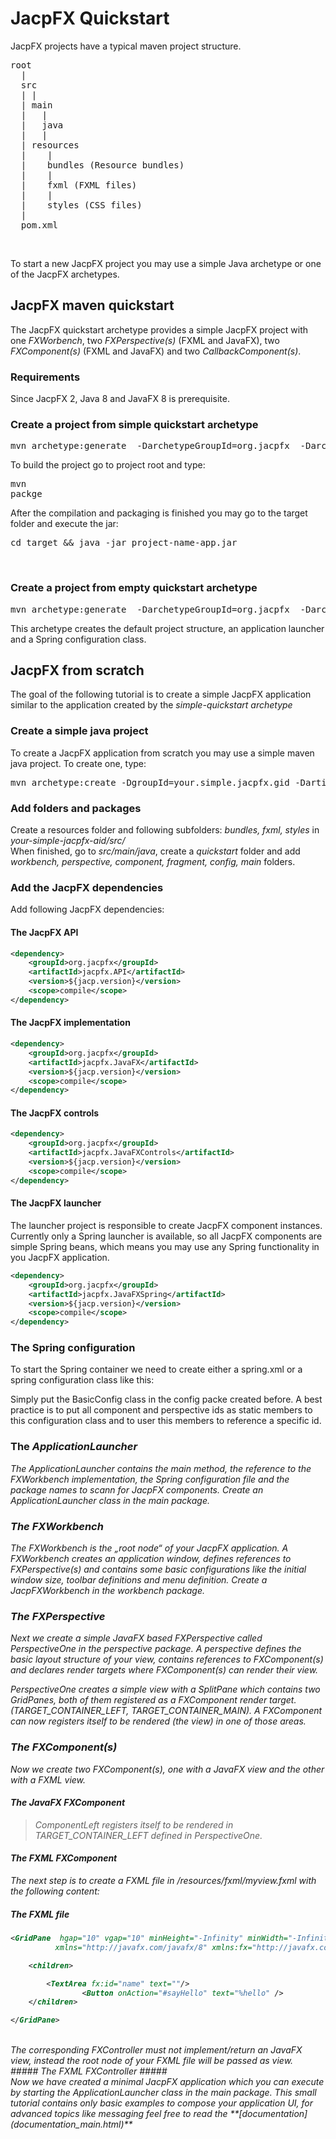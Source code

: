 
# JacpFX Quickstart #
JacpFX projects have a typical maven project structure.
<pre>
root
  |
  src
  | |
  | main
  |   |
  |	  java
  |	  |
  |	resources
  |	   |
  |    bundles (Resource bundles)
  |	   |
  |	   fxml (FXML files)
  |	   |
  |	   styles (CSS files)
  |
  pom.xml  
</pre>  
<br/>

To start a new JacpFX project you may use a simple Java archetype or one of the JacpFX archetypes.

## JacpFX maven quickstart ##
The JacpFX quickstart archetype provides a simple JacpFX project with one <i>FXWorbench</i>, two <i>FXPerspective(s)</i> (FXML and JavaFX), two <i>FXComponent(s)</i> (FXML and JavaFX) and two <i>CallbackComponent(s)</i>.

### Requirements ###
Since JacpFX 2, Java 8 and JavaFX 8 is prerequisite.

### Create a project from simple quickstart archetype ###
<pre>mvn archetype:generate  -DarchetypeGroupId=org.jacpfx  -DarchetypeArtifactId=JacpFX-simple-quickstart  -DarchetypeVersion=2.0.1</pre>


To build the project go to project root and type: <pre>mvn packge</pre> 

After the compilation and packaging is finished you may go to the target folder and execute the jar: 
<pre>cd target && java -jar project-name-app.jar</pre>

<br/>

### Create a project from empty quickstart archetype ###
<pre>mvn archetype:generate  -DarchetypeGroupId=org.jacpfx  -DarchetypeArtifactId=JacpFX-empty-quickstart  -DarchetypeVersion=2.0.1</pre>
This archetype creates the default project structure, an application launcher and a Spring configuration class.


## JacpFX from scratch ##
The  goal of the following tutorial is to create a simple JacpFX application similar to the application created by the <i>simple-quickstart archetype</i>

### Create a simple java project ###
To create a JacpFX application from scratch you may use a simple maven java project. To create one, type:
<pre>mvn archetype:create -DgroupId=your.simple.jacpfx.gid -DartifactId=your-simple-jacpfx-aid -DarchetypeArtifactId=maven-archetype-quickstart</pre>

### Add folders and packages ###
Create a resources folder and following subfolders: 
<i>bundles, fxml, styles</i>
in <i>your-simple-jacpfx-aid/src/</i>
<br/>
When finished, go to <i>src/main/java</i>, create a <i>quickstart</i> folder and add <i>workbench, perspective, component, fragment, config, main</i> folders.

### Add the JacpFX dependencies ###
Add following JacpFX dependencies:

#### The JacpFX API ####
```xml
<dependency>
    <groupId>org.jacpfx</groupId>
    <artifactId>jacpfx.API</artifactId>
    <version>${jacp.version}</version>
    <scope>compile</scope>
</dependency>
```

#### The JacpFX implementation ####
```xml
<dependency>
    <groupId>org.jacpfx</groupId>
    <artifactId>jacpfx.JavaFX</artifactId>
    <version>${jacp.version}</version>
    <scope>compile</scope>
</dependency>
```

#### The JacpFX controls ####
```xml
<dependency>
    <groupId>org.jacpfx</groupId>
    <artifactId>jacpfx.JavaFXControls</artifactId>
    <version>${jacp.version}</version>
    <scope>compile</scope>
</dependency>
```
#### The JacpFX launcher ####
The launcher project is responsible to create JacpFX component instances. Currently only a Spring launcher is available, so all JacpFX components are simple Spring beans, which means you may use any Spring functionality in you JacpFX application.

```xml
<dependency>
    <groupId>org.jacpfx</groupId>
    <artifactId>jacpfx.JavaFXSpring</artifactId>
    <version>${jacp.version}</version>
    <scope>compile</scope>
</dependency>
```

### The Spring configuration ###
To start the Spring container we need to create either a spring.xml or a spring configuration class like this:
<script src="https://gist.github.com/amoAHCP/191727abc7841fc1b2bc.js"></script>

Simply put the BasicConfig class in the config packe created before. A best practice is to put all component and perspective ids as static members to this configuration class and to user this members to reference a specific id.
<br/>
### The <i>ApplicationLauncher<i/> ###
The <i>ApplicationLauncher</i> contains the main method, the reference to the <i>FXWorkbench</i> implementation, the Spring configuration file and the package names to scann for JacpFX components. Create an <i>ApplicationLauncher</i> class in the <i>main</i> package.
<script src="https://gist.github.com/amoAHCP/85644f5c0aecb9f026e4.js"></script>

### The FXWorkbench ###
The <i>FXWorkbench</i> is the „root node“ of your JacpFX application. A <i>FXWorkbench</i> creates an application window, defines references to <i>FXPerspective(s)</i> and contains some basic configurations like the initial window size, toolbar definitions and menu definition. Create a <i>JacpFXWorkbench</i> in the <i>workbench</i> package.
<script src="https://gist.github.com/amoAHCP/3623a326e8ff049f9700.js"></script>

### The FXPerspective ###
Next we create a simple JavaFX based <i>FXPerspective</i> called  <i>PerspectiveOne</i> in the <i>perspective</i> package. A perspective defines the basic layout structure of your view, contains references to <i>FXComponent(s)</i> and declares render targets where <i>FXComponent(s)</i> can render their view.
<script src="https://gist.github.com/amoAHCP/018cf84d24baee12a4ea.js"></script>
<i>PerspectiveOne</i> creates a simple view with a <i>SplitPane</i> which contains two <i>GridPanes</i>, both of them registered as a <i>FXComponent</i> render target.(TARGET_CONTAINER_LEFT, TARGET_CONTAINER_MAIN). A <i>FXComponent</i> can now registers itself to be rendered (the view) in one of those areas.

### The FXComponent(s) ###
Now we create two <i>FXComponent(s)</i>, one with a JavaFX view and the other with a FXML view. 

#### The JavaFX FXComponent ####
<script src="https://gist.github.com/amoAHCP/bda85e05ae6cf7a0b9a9.js"></script>

> <i>ComponentLeft</i> registers itself to be rendered in <i>TARGET_CONTAINER_LEFT</i> defined in <i>PerspectiveOne</i>.

#### The FXML FXComponent ####
The next step is to create a <i>FXML</i> file in <i>/resources/fxml/myview.fxml</i> with the following content:

##### The FXML file #####

```xml
<GridPane  hgap="10" vgap="10" minHeight="-Infinity" minWidth="-Infinity"
          xmlns="http://javafx.com/javafx/8" xmlns:fx="http://javafx.com/fxml/1" GridPane.hgrow="ALWAYS" GridPane.vgrow="ALWAYS">

    <children>

        <TextArea fx:id="name" text=""/>
				<Button onAction="#sayHello" text="%hello" />
    </children>

</GridPane>
```
<br/>
The corresponding FXController must not implement/return an JavaFX view, instead the root node of your FXML file will be passed as view.
<br/>
##### The FXML FXController #####
<script src="https://gist.github.com/amoAHCP/43751243b35c3b316389.js"></script>

<br/>
Now we have created a minimal JacpFX application which you can execute by starting the <i>ApplicationLauncher</i> class in the main package. This small tutorial contains only basic examples to compose your application UI, for advanced topics like <i>messaging</i> feel free to read the **[documentation](documentation_main.html)** 